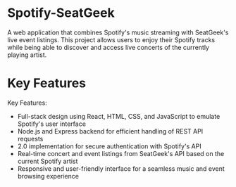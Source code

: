 # Spotify-SeatGeek
A web application that combines Spotify's music streaming with SeatGeek's live event listings. This project allows users to enjoy their Spotify tracks while being able to discover and access live concerts of the currently playing artist. 


# Key Features

Key Features:

- Full-stack design using React, HTML, CSS, and JavaScript to emulate Spotify's user interface
- Node.js and Express backend for efficient handling of REST API requests
-  2.0 implementation for secure authentication with Spotify's API
- Real-time concert and event listings from SeatGeek's API based on the current Spotify artist
- Responsive and user-friendly interface for a seamless music and event browsing experience
